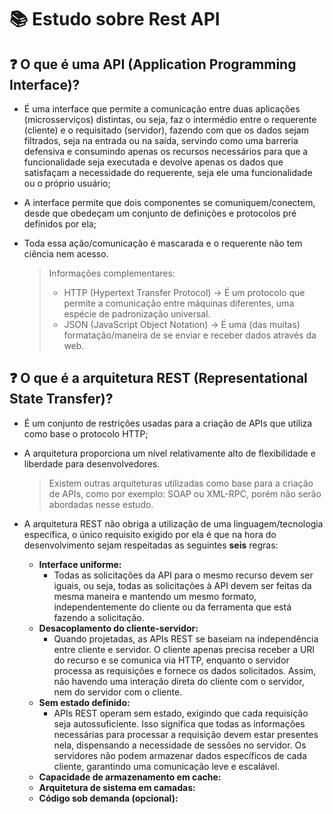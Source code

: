 # :books: Estudo sobre Rest API
## :question: O que é uma API (Application Programming Interface)?
*  É uma interface que permite a comunicação entre duas aplicações (microsserviços) distintas, ou seja, faz o intermédio entre o requerente (cliente) e o requisitado (servidor), fazendo com que os dados sejam filtrados, seja na entrada ou na saída, servindo como uma barreria defensiva e consumindo apenas os recursos necessários para que a funcionalidade seja executada e devolve apenas os dados que satisfaçam a necessidade do requerente, seja ele uma funcionalidade ou o próprio usuário;
*  A interface permite que dois componentes se comuniquem/conectem, desde que obedeçam um conjunto de definições e protocolos pré definidos por ela;
*  Toda essa ação/comunicação é mascarada e o requerente não tem ciência nem acesso.
  
    > Informações complementares:
    > *  HTTP (Hypertext Transfer Protocol) -> É um protocolo que permite a comunicação entre máquinas diferentes, uma espécie de padronização universal.
    > *  JSON (JavaScript Object Notation) -> É uma (das muitas) formatação/maneira de se enviar e receber dados através da web.

## :question: O que é a arquitetura REST (Representational State Transfer)?
*  É um conjunto de restrições usadas para a criação de APIs que utiliza como base o protocolo HTTP;
*  A arquitetura proporciona um nível relativamente alto de flexibilidade e liberdade para desenvolvedores.
  
   >  Existem outras arquiteturas utilizadas como base para a criação de APIs, como por exemplo: SOAP ou XML-RPC, porém não serão abordadas nesse estudo.
   
* A arquitetura REST não obriga a utilização de uma linguagem/tecnologia específica, o único requisito exigido por ela é que na hora do desenvolvimento sejam respeitadas as seguintes **seis** regras:
  
  * **Interface uniforme:**
    *  Todas as solicitações da API para o mesmo recurso devem ser iguais, ou seja, todas as solicitações à API devem ser feitas da mesma maneira e mantendo um mesmo formato, independentemente do cliente ou da ferramenta que está fazendo a solicitação.
  * **Desacoplamento do cliente-servidor:**
    *   Quando projetadas, as APIs REST se baseiam na independência entre cliente e servidor. O cliente apenas precisa receber a URI do recurso e se comunica via HTTP, enquanto o servidor processa as requisições e fornece os dados solicitados. Assim, não havendo uma interação direta do cliente com o servidor, nem do servidor com o cliente.
  * **Sem estado definido:**
    *  APIs REST operam sem estado, exigindo que cada requisição seja autossuficiente. Isso significa que todas as informações necessárias para processar a requisição devem estar presentes nela, dispensando a necessidade de sessões no servidor. Os servidores não podem armazenar dados específicos de cada cliente, garantindo uma comunicação leve e escalável. 
  * **Capacidade de armazenamento em cache:**
  * **Arquitetura de sistema em camadas:**
  * **Código sob demanda (opcional):**
